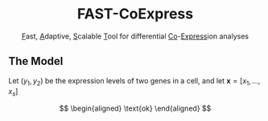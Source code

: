 <h1 align="center" style="font-weight: bold;">FAST-CoExpress</h1>

<p align="center">
  <align="center"><ins>F</ins>ast, <ins>A</ins>daptive, <ins>S</ins>calable <ins>T</ins>ool for differential <ins>Co</ins>-<ins>Express</ins>ion analyses
</p>

## The Model

Let $(y_1, y_2)$ be the expression levels of two genes in a cell, and let $\mathbf{x}=[x_1, \dots, x_s]$

$$
\begin{aligned}
\text{ok}
\end{aligned}
$$
